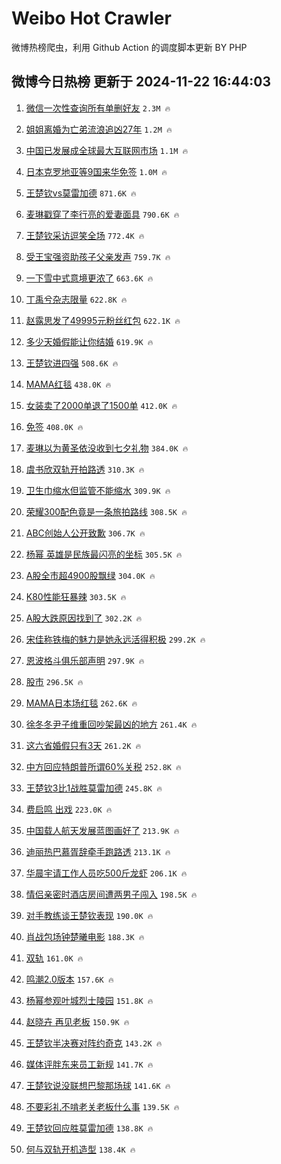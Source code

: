 # Weibo Hot Crawler 



微博热榜爬虫，利用 Github Action 的调度脚本更新 BY PHP 


## 微博今日热榜 更新于 2024-11-22 16:44:03 
1. [微信一次性查询所有单删好友](https://s.weibo.com/weibo?q=%23%E5%BE%AE%E4%BF%A1%E4%B8%80%E6%AC%A1%E6%80%A7%E6%9F%A5%E8%AF%A2%E6%89%80%E6%9C%89%E5%8D%95%E5%88%A0%E5%A5%BD%E5%8F%8B%23&t=31&band_rank=1&Refer=top) `2.3M 🔥` 

1. [姐姐离婚为亡弟流浪追凶27年](https://s.weibo.com/weibo?q=%23%E5%A7%90%E5%A7%90%E7%A6%BB%E5%A9%9A%E4%B8%BA%E4%BA%A1%E5%BC%9F%E6%B5%81%E6%B5%AA%E8%BF%BD%E5%87%B627%E5%B9%B4%23&t=31&band_rank=2&Refer=top) `1.2M 🔥` 

1. [中国已发展成全球最大互联网市场](https://s.weibo.com/weibo?q=%23%E4%B8%AD%E5%9B%BD%E5%B7%B2%E5%8F%91%E5%B1%95%E6%88%90%E5%85%A8%E7%90%83%E6%9C%80%E5%A4%A7%E4%BA%92%E8%81%94%E7%BD%91%E5%B8%82%E5%9C%BA%23&t=31&band_rank=3&Refer=top) `1.1M 🔥` 

1. [日本克罗地亚等9国来华免签](https://s.weibo.com/weibo?q=%23%E6%97%A5%E6%9C%AC%E5%85%8B%E7%BD%97%E5%9C%B0%E4%BA%9A%E7%AD%899%E5%9B%BD%E6%9D%A5%E5%8D%8E%E5%85%8D%E7%AD%BE%23&t=31&band_rank=4&Refer=top) `1.0M 🔥` 

1. [王楚钦vs莫雷加德](https://s.weibo.com/weibo?q=%23%E7%8E%8B%E6%A5%9A%E9%92%A6vs%E8%8E%AB%E9%9B%B7%E5%8A%A0%E5%BE%B7%23&t=31&band_rank=5&Refer=top) `871.6K 🔥` 

1. [麦琳戳穿了李行亮的爱妻面具](https://s.weibo.com/weibo?q=%23%E9%BA%A6%E7%90%B3%E6%88%B3%E7%A9%BF%E4%BA%86%E6%9D%8E%E8%A1%8C%E4%BA%AE%E7%9A%84%E7%88%B1%E5%A6%BB%E9%9D%A2%E5%85%B7%23&t=31&band_rank=6&Refer=top) `790.6K 🔥` 

1. [王楚钦采访逗笑全场](https://s.weibo.com/weibo?q=%23%E7%8E%8B%E6%A5%9A%E9%92%A6%E9%87%87%E8%AE%BF%E9%80%97%E7%AC%91%E5%85%A8%E5%9C%BA%23&t=31&band_rank=7&Refer=top) `772.4K 🔥` 

1. [受王宝强资助孩子父亲发声](https://s.weibo.com/weibo?q=%23%E5%8F%97%E7%8E%8B%E5%AE%9D%E5%BC%BA%E8%B5%84%E5%8A%A9%E5%AD%A9%E5%AD%90%E7%88%B6%E4%BA%B2%E5%8F%91%E5%A3%B0%23&t=31&band_rank=8&Refer=top) `759.7K 🔥` 

1. [一下雪中式意境更浓了](https://s.weibo.com/weibo?q=%23%E4%B8%80%E4%B8%8B%E9%9B%AA%E4%B8%AD%E5%BC%8F%E6%84%8F%E5%A2%83%E6%9B%B4%E6%B5%93%E4%BA%86%23&t=31&band_rank=9&Refer=top) `663.6K 🔥` 

1. [丁禹兮杂志限量](https://s.weibo.com/weibo?q=%23%E4%B8%81%E7%A6%B9%E5%85%AE%E6%9D%82%E5%BF%97%E9%99%90%E9%87%8F%23&t=31&band_rank=10&Refer=top) `622.8K 🔥` 

1. [赵露思发了49995元粉丝红包](https://s.weibo.com/weibo?q=%23%E8%B5%B5%E9%9C%B2%E6%80%9D%E5%8F%91%E4%BA%8649995%E5%85%83%E7%B2%89%E4%B8%9D%E7%BA%A2%E5%8C%85%23&t=31&band_rank=11&Refer=top) `622.1K 🔥` 

1. [多少天婚假能让你结婚](https://s.weibo.com/weibo?q=%23%E5%A4%9A%E5%B0%91%E5%A4%A9%E5%A9%9A%E5%81%87%E8%83%BD%E8%AE%A9%E4%BD%A0%E7%BB%93%E5%A9%9A%23&t=31&band_rank=12&Refer=top) `619.9K 🔥` 

1. [王楚钦进四强](https://s.weibo.com/weibo?q=%23%E7%8E%8B%E6%A5%9A%E9%92%A6%E8%BF%9B%E5%9B%9B%E5%BC%BA%23&t=31&band_rank=13&Refer=top) `508.6K 🔥` 

1. [MAMA红毯](https://s.weibo.com/weibo?q=MAMA%E7%BA%A2%E6%AF%AF&t=31&band_rank=14&Refer=top) `438.0K 🔥` 

1. [女装卖了2000单退了1500单](https://s.weibo.com/weibo?q=%23%E5%A5%B3%E8%A3%85%E5%8D%96%E4%BA%862000%E5%8D%95%E9%80%80%E4%BA%861500%E5%8D%95%23&t=31&band_rank=15&Refer=top) `412.0K 🔥` 

1. [免签](https://s.weibo.com/weibo?q=%E5%85%8D%E7%AD%BE&t=31&band_rank=16&Refer=top) `408.0K 🔥` 

1. [麦琳以为黄圣依没收到七夕礼物](https://s.weibo.com/weibo?q=%23%E9%BA%A6%E7%90%B3%E4%BB%A5%E4%B8%BA%E9%BB%84%E5%9C%A3%E4%BE%9D%E6%B2%A1%E6%94%B6%E5%88%B0%E4%B8%83%E5%A4%95%E7%A4%BC%E7%89%A9%23&t=31&band_rank=17&Refer=top) `384.0K 🔥` 

1. [虞书欣双轨开拍路透](https://s.weibo.com/weibo?q=%23%E8%99%9E%E4%B9%A6%E6%AC%A3%E5%8F%8C%E8%BD%A8%E5%BC%80%E6%8B%8D%E8%B7%AF%E9%80%8F%23&t=31&band_rank=18&Refer=top) `310.3K 🔥` 

1. [卫生巾缩水但监管不能缩水](https://s.weibo.com/weibo?q=%23%E5%8D%AB%E7%94%9F%E5%B7%BE%E7%BC%A9%E6%B0%B4%E4%BD%86%E7%9B%91%E7%AE%A1%E4%B8%8D%E8%83%BD%E7%BC%A9%E6%B0%B4%23&t=31&band_rank=19&Refer=top) `309.9K 🔥` 

1. [荣耀300配色竟是一条旅拍路线](https://s.weibo.com/weibo?q=%23%E8%8D%A3%E8%80%80300%E9%85%8D%E8%89%B2%E7%AB%9F%E6%98%AF%E4%B8%80%E6%9D%A1%E6%97%85%E6%8B%8D%E8%B7%AF%E7%BA%BF%23&t=31&band_rank=20&Refer=top) `308.5K 🔥` 

1. [ABC创始人公开致歉](https://s.weibo.com/weibo?q=%23ABC%E5%88%9B%E5%A7%8B%E4%BA%BA%E5%85%AC%E5%BC%80%E8%87%B4%E6%AD%89%23&t=31&band_rank=21&Refer=top) `306.7K 🔥` 

1. [杨幂 英雄是民族最闪亮的坐标](https://s.weibo.com/weibo?q=%E6%9D%A8%E5%B9%82%20%E8%8B%B1%E9%9B%84%E6%98%AF%E6%B0%91%E6%97%8F%E6%9C%80%E9%97%AA%E4%BA%AE%E7%9A%84%E5%9D%90%E6%A0%87&t=31&band_rank=22&Refer=top) `305.5K 🔥` 

1. [A股全市超4900股飘绿](https://s.weibo.com/weibo?q=%23A%E8%82%A1%E5%85%A8%E5%B8%82%E8%B6%854900%E8%82%A1%E9%A3%98%E7%BB%BF%23&t=31&band_rank=23&Refer=top) `304.0K 🔥` 

1. [K80性能狂暴辣](https://s.weibo.com/weibo?q=%23K80%E6%80%A7%E8%83%BD%E7%8B%82%E6%9A%B4%E8%BE%A3%23&t=31&band_rank=24&Refer=top) `303.5K 🔥` 

1. [A股大跌原因找到了](https://s.weibo.com/weibo?q=%23A%E8%82%A1%E5%A4%A7%E8%B7%8C%E5%8E%9F%E5%9B%A0%E6%89%BE%E5%88%B0%E4%BA%86%23&t=31&band_rank=25&Refer=top) `302.2K 🔥` 

1. [宋佳称铁梅的魅力是她永远活得积极](https://s.weibo.com/weibo?q=%23%E5%AE%8B%E4%BD%B3%E7%A7%B0%E9%93%81%E6%A2%85%E7%9A%84%E9%AD%85%E5%8A%9B%E6%98%AF%E5%A5%B9%E6%B0%B8%E8%BF%9C%E6%B4%BB%E5%BE%97%E7%A7%AF%E6%9E%81%23&t=31&band_rank=26&Refer=top) `299.2K 🔥` 

1. [恩波格斗俱乐部声明](https://s.weibo.com/weibo?q=%23%E6%81%A9%E6%B3%A2%E6%A0%BC%E6%96%97%E4%BF%B1%E4%B9%90%E9%83%A8%E5%A3%B0%E6%98%8E%23&t=31&band_rank=27&Refer=top) `297.9K 🔥` 

1. [股市](https://s.weibo.com/weibo?q=%E8%82%A1%E5%B8%82&t=31&band_rank=28&Refer=top) `296.5K 🔥` 

1. [MAMA日本场红毯](https://s.weibo.com/weibo?q=%23MAMA%E6%97%A5%E6%9C%AC%E5%9C%BA%E7%BA%A2%E6%AF%AF%23&t=31&band_rank=29&Refer=top) `262.6K 🔥` 

1. [徐冬冬尹子维重回吵架最凶的地方](https://s.weibo.com/weibo?q=%E5%BE%90%E5%86%AC%E5%86%AC%E5%B0%B9%E5%AD%90%E7%BB%B4%E9%87%8D%E5%9B%9E%E5%90%B5%E6%9E%B6%E6%9C%80%E5%87%B6%E7%9A%84%E5%9C%B0%E6%96%B9&t=31&band_rank=30&Refer=top) `261.4K 🔥` 

1. [这六省婚假只有3天](https://s.weibo.com/weibo?q=%23%E8%BF%99%E5%85%AD%E7%9C%81%E5%A9%9A%E5%81%87%E5%8F%AA%E6%9C%893%E5%A4%A9%23&t=31&band_rank=31&Refer=top) `261.2K 🔥` 

1. [中方回应特朗普所谓60%关税](https://s.weibo.com/weibo?q=%23%E4%B8%AD%E6%96%B9%E5%9B%9E%E5%BA%94%E7%89%B9%E6%9C%97%E6%99%AE%E6%89%80%E8%B0%9360%25%E5%85%B3%E7%A8%8E%23&t=31&band_rank=32&Refer=top) `252.8K 🔥` 

1. [王楚钦3比1战胜莫雷加德](https://s.weibo.com/weibo?q=%23%E7%8E%8B%E6%A5%9A%E9%92%A63%E6%AF%941%E6%88%98%E8%83%9C%E8%8E%AB%E9%9B%B7%E5%8A%A0%E5%BE%B7%23&t=31&band_rank=33&Refer=top) `245.8K 🔥` 

1. [费启鸣 出戏](https://s.weibo.com/weibo?q=%E8%B4%B9%E5%90%AF%E9%B8%A3%20%E5%87%BA%E6%88%8F&t=31&band_rank=34&Refer=top) `223.0K 🔥` 

1. [中国载人航天发展蓝图画好了](https://s.weibo.com/weibo?q=%23%E4%B8%AD%E5%9B%BD%E8%BD%BD%E4%BA%BA%E8%88%AA%E5%A4%A9%E5%8F%91%E5%B1%95%E8%93%9D%E5%9B%BE%E7%94%BB%E5%A5%BD%E4%BA%86%23&t=31&band_rank=35&Refer=top) `213.9K 🔥` 

1. [迪丽热巴慕胥辞牵手跑路透](https://s.weibo.com/weibo?q=%23%E8%BF%AA%E4%B8%BD%E7%83%AD%E5%B7%B4%E6%85%95%E8%83%A5%E8%BE%9E%E7%89%B5%E6%89%8B%E8%B7%91%E8%B7%AF%E9%80%8F%23&t=31&band_rank=36&Refer=top) `213.1K 🔥` 

1. [华晨宇请工作人员吃500斤龙虾](https://s.weibo.com/weibo?q=%23%E5%8D%8E%E6%99%A8%E5%AE%87%E8%AF%B7%E5%B7%A5%E4%BD%9C%E4%BA%BA%E5%91%98%E5%90%83500%E6%96%A4%E9%BE%99%E8%99%BE%23&t=31&band_rank=37&Refer=top) `206.1K 🔥` 

1. [情侣亲密时酒店房间遭两男子闯入](https://s.weibo.com/weibo?q=%23%E6%83%85%E4%BE%A3%E4%BA%B2%E5%AF%86%E6%97%B6%E9%85%92%E5%BA%97%E6%88%BF%E9%97%B4%E9%81%AD%E4%B8%A4%E7%94%B7%E5%AD%90%E9%97%AF%E5%85%A5%23&t=31&band_rank=38&Refer=top) `198.5K 🔥` 

1. [对手教练谈王楚钦表现](https://s.weibo.com/weibo?q=%23%E5%AF%B9%E6%89%8B%E6%95%99%E7%BB%83%E8%B0%88%E7%8E%8B%E6%A5%9A%E9%92%A6%E8%A1%A8%E7%8E%B0%23&t=31&band_rank=39&Refer=top) `190.0K 🔥` 

1. [肖战包场钟楚曦电影](https://s.weibo.com/weibo?q=%23%E8%82%96%E6%88%98%E5%8C%85%E5%9C%BA%E9%92%9F%E6%A5%9A%E6%9B%A6%E7%94%B5%E5%BD%B1%23&t=31&band_rank=40&Refer=top) `188.3K 🔥` 

1. [双轨](https://s.weibo.com/weibo?q=%E5%8F%8C%E8%BD%A8&t=31&band_rank=41&Refer=top) `161.0K 🔥` 

1. [鸣潮2.0版本](https://s.weibo.com/weibo?q=%23%E9%B8%A3%E6%BD%AE2.0%E7%89%88%E6%9C%AC%23&t=31&band_rank=42&Refer=top) `157.6K 🔥` 

1. [杨幂参观叶城烈士陵园](https://s.weibo.com/weibo?q=%23%E6%9D%A8%E5%B9%82%E5%8F%82%E8%A7%82%E5%8F%B6%E5%9F%8E%E7%83%88%E5%A3%AB%E9%99%B5%E5%9B%AD%23&t=31&band_rank=43&Refer=top) `151.8K 🔥` 

1. [赵晓卉 再见老板](https://s.weibo.com/weibo?q=%E8%B5%B5%E6%99%93%E5%8D%89%20%E5%86%8D%E8%A7%81%E8%80%81%E6%9D%BF&t=31&band_rank=44&Refer=top) `150.9K 🔥` 

1. [王楚钦半决赛对阵约奇克](https://s.weibo.com/weibo?q=%23%E7%8E%8B%E6%A5%9A%E9%92%A6%E5%8D%8A%E5%86%B3%E8%B5%9B%E5%AF%B9%E9%98%B5%E7%BA%A6%E5%A5%87%E5%85%8B%23&t=31&band_rank=45&Refer=top) `143.2K 🔥` 

1. [媒体评胖东来员工新规](https://s.weibo.com/weibo?q=%23%E5%AA%92%E4%BD%93%E8%AF%84%E8%83%96%E4%B8%9C%E6%9D%A5%E5%91%98%E5%B7%A5%E6%96%B0%E8%A7%84%23&t=31&band_rank=46&Refer=top) `141.7K 🔥` 

1. [王楚钦说没联想巴黎那场球](https://s.weibo.com/weibo?q=%23%E7%8E%8B%E6%A5%9A%E9%92%A6%E8%AF%B4%E6%B2%A1%E8%81%94%E6%83%B3%E5%B7%B4%E9%BB%8E%E9%82%A3%E5%9C%BA%E7%90%83%23&t=31&band_rank=47&Refer=top) `141.6K 🔥` 

1. [不要彩礼不啃老关老板什么事](https://s.weibo.com/weibo?q=%23%E4%B8%8D%E8%A6%81%E5%BD%A9%E7%A4%BC%E4%B8%8D%E5%95%83%E8%80%81%E5%85%B3%E8%80%81%E6%9D%BF%E4%BB%80%E4%B9%88%E4%BA%8B%23&t=31&band_rank=48&Refer=top) `139.5K 🔥` 

1. [王楚钦回应胜莫雷加德](https://s.weibo.com/weibo?q=%23%E7%8E%8B%E6%A5%9A%E9%92%A6%E5%9B%9E%E5%BA%94%E8%83%9C%E8%8E%AB%E9%9B%B7%E5%8A%A0%E5%BE%B7%23&t=31&band_rank=49&Refer=top) `138.8K 🔥` 

1. [何与双轨开机造型](https://s.weibo.com/weibo?q=%23%E4%BD%95%E4%B8%8E%E5%8F%8C%E8%BD%A8%E5%BC%80%E6%9C%BA%E9%80%A0%E5%9E%8B%23&t=31&band_rank=50&Refer=top) `138.4K 🔥` 


